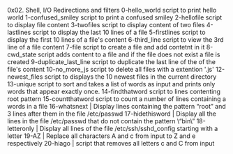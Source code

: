 0x02. Shell, I/O Redirections and filters
0-hello_world script to print hello world
1-confused_smiley script to print a confused smiley
2-hellofile script to display file content
3-twofiles script to display content of two files
4-lastlines script to display the last 10 lines of a file
5-firstlines script to display the first 10 lines of a file\'s content
6-third_line script to view the 3rd line of a file content
7-file script to create a file and add contetnt in it
8-cwd_state script adds content to a file and if the file does not exist a file is created
9-duplicate_last_line script to duplicate the last line of the of the file's content
10-no_more_js script to delete all files with a extention '.js'
12-newest_files script to displays the 10 newest files in the current directory
13-unique script to sort and  takes a list of words as input and prints only words that appear exactly once.
14-findthatword script to lines contenting root pattern
15-countthatword script to count a number of lines containing a words in a file
16-whatsnext | Display lines containing the pattern “root” and 3 lines after them in the file /etc/passwd
17-hidethisword | Display all the lines in the file /etc/passwd that do not contain the pattern \“bin\”
18-letteronly | Display all lines of the file /etc/ssh/sshd_config starting with a letter
19-AZ | Replace all characters A and c from input to Z and e respectively
20-hiago | script that removes all letters c and C from input
